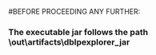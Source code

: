 #BEFORE PROCEEDING ANY FURTHER:
### The executable jar follows the path \out\artifacts\dblpexplorer_jar